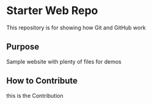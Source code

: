 # Starter Web Repo

This repository is for showing how Git and GitHub work

## Purpose

Sample website with plenty of files for demos

## How to Contribute

this is the Contribution